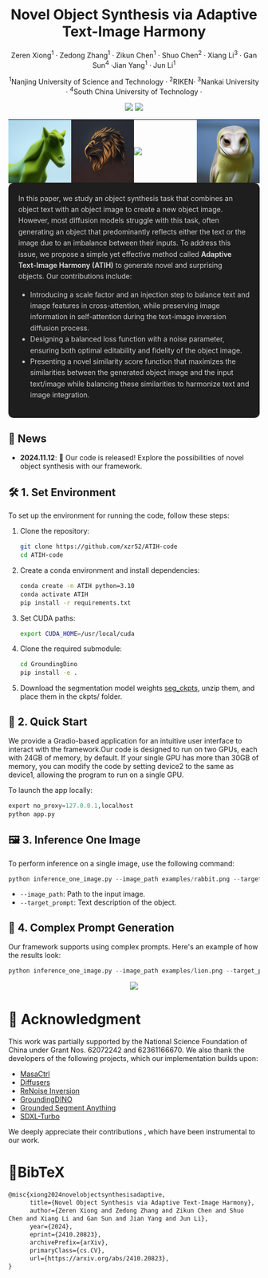 
<div align="center">

<h1> Novel Object Synthesis via Adaptive Text-Image Harmony </h1>

Zeren Xiong<sup>1</sup> · Zedong Zhang<sup>1</sup> · Zikun Chen<sup>1</sup> · Shuo Chen<sup>2</sup> · 
Xiang Li<sup>3</sup> · Gan Sun<sup>4</sup> ·Jian Yang<sup>1</sup> · Jun Li<sup>1</sup>  

<sup>1</sup>Nanjing University of Science and Technology · <sup>2</sup>RIKEN· <sup>3</sup>Nankai University · <sup>4</sup>South China University of Technology · 

<a href="https://arxiv.org/abs/2410.20823"><img src="https://img.shields.io/badge/arXiv-2410.20823-b31b1b.svg" height=20.5></a>
<a href="https://xzr52.github.io/ATIH/"><img src="https://img.shields.io/static/v1?label=Project&message=Website&color=red" height=20.5></a> 
</div>

<table style="width: 100%; border-collapse: collapse; border: none; margin: 0; padding: 0;">
  <tr style="border: none;">
    <td style="border: none; padding: 0; width: 25%;">
      <img src="examples/readme_image/horse.gif" style="width: 100%; display: block;">
    </td>
    <td style="border: none; padding: 0; width: 25%;">
      <img src="examples/readme_image/lion.gif" style="width: 100%; display: block;">
    </td>
    <td style="border: none; padding: 0; width: 25%;">
      <img src="examples/readme_image/mouse.gif" style="width: 100%; display: block;">
    </td>
    <td style="border: none; padding: 0; width: 25%;">
      <img src="examples/readme_image/owl.gif" style="width: 100%; display: block;">
    </td>
  </tr>
</table>


<div style="background-color: #1e1e1e; color: #d1d1d1; border-radius: 10px; padding: 20px; line-height: 1.6;">
  In this paper, we study an object synthesis task that combines an object text with an object image to create a new object image. However, most diffusion models struggle with this task, often generating an object that predominantly reflects either the text or the image due to an imbalance between their inputs.
  To address this issue, we propose a simple yet effective method called <strong>Adaptive Text-Image Harmony (ATIH)</strong> to generate novel and surprising objects. Our contributions include:
  <ul>
    <li>
      Introducing a scale factor and an injection step to balance text and image features in cross-attention, while preserving image information in self-attention during the text-image inversion diffusion process.
    </li>
    <li>
      Designing a balanced loss function with a noise parameter, ensuring both optimal editability and fidelity of the object image.
    </li>
    <li>
      Presenting a novel similarity score function that maximizes the similarities between the generated object image and the input text/image while balancing these similarities to harmonize text and image integration.
    </li>
  </ul>
</div>


## 🚀 **News**
- **2024.11.12**: 🎉 Our code is released! Explore the possibilities of novel object synthesis with our framework.



## 🛠️ **1. Set Environment**

To set up the environment for running the code, follow these steps:

1. Clone the repository:
    ```bash
    git clone https://github.com/xzr52/ATIH-code
    cd ATIH-code
    ```

2. Create a conda environment and install dependencies:
    ```bash
    conda create -n ATIH python=3.10
    conda activate ATIH
    pip install -r requirements.txt
    ```

3. Set CUDA paths:
    ```bash
    export CUDA_HOME=/usr/local/cuda
    ```

4. Clone the required submodule:
    ```bash
    cd GroundingDino
    pip install -e .
    ```
<!-- git clone https://github.com/IDEA-Research/GroundingDINO.git -->
5. Download the segmentation model weights [seg_ckpts](https://drive.google.com/file/d/12TP528_6FfDRSeczkHuZbMDMG8flRgb6/view?usp=drive_link), unzip them, and place them in the ckpts/ folder.


## 🚀 **2. Quick Start**

We provide a Gradio-based application for an intuitive user interface to interact with the framework.Our code is designed to run on two GPUs, each with 24GB of memory, by default. If your single GPU has more than 30GB of memory, you can modify the code by setting device2 to the same as device1, allowing the program to run on a single GPU.

To launch the app locally:
```python
export no_proxy=127.0.0.1,localhost
python app.py
```
## 🖼️ **3. Inference One Image**
To perform inference on a single image, use the following command:
```python
python inference_one_image.py --image_path examples/rabbit.png --target_prompt 'cock'
```
- `--image_path`: Path to the input image.
- `--target_prompt`: Text description of the object.
## 🎨 **4. Complex Prompt Generation**
Our framework supports using complex prompts. Here's an example of how the results look:
```python
python inference_one_image.py --image_path examples/lion.png --target_prompt 'Green triceratops with rough, scaly skin and massive frilled head'
```
<p align="center">

<img src="examples/readme_image/complex_fuse.png" width="800px"/>  

</p>
</table>
</details>



# 🙌 Acknowledgment

This work was partially supported by the National Science Foundation of China under Grant Nos. 62072242 and 62361166670. We also thank the developers of the following projects, which our implementation builds upon:

- [MasaCtrl](https://github.com/TencentARC/MasaCtrl)  
- [Diffusers](https://github.com/huggingface/diffusers)  
- [ReNoise Inversion](https://github.com/garibida/ReNoise-Inversion)  
- [GroundingDINO](https://github.com/IDEA-Research/GroundingDINO)  
- [Grounded Segment Anything](https://github.com/IDEA-Research/Grounded-Segment-Anything)  
- [SDXL-Turbo](https://huggingface.co/stabilityai/sdxl-turbo)

We deeply appreciate their contributions , which have been instrumental to our work.



# 📖BibTeX
```
@misc{xiong2024novelobjectsynthesisadaptive,
      title={Novel Object Synthesis via Adaptive Text-Image Harmony}, 
      author={Zeren Xiong and Zedong Zhang and Zikun Chen and Shuo Chen and Xiang Li and Gan Sun and Jian Yang and Jun Li},
      year={2024},
      eprint={2410.20823},
      archivePrefix={arXiv},
      primaryClass={cs.CV},
      url={https://arxiv.org/abs/2410.20823}, 
}
```



